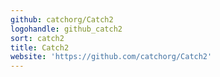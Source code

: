 ```yaml
---
github: catchorg/Catch2
logohandle: github_catch2
sort: catch2
title: Catch2
website: 'https://github.com/catchorg/Catch2'
---
```

